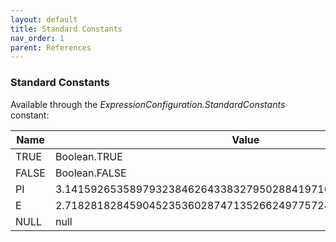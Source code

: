 ```yaml
---
layout: default
title: Standard Constants
nav_order: 1
parent: References
---
```


### Standard Constants

Available through the _ExpressionConfiguration.StandardConstants_ constant:

| Name  | Value                                                         |
|-------|---------------------------------------------------------------|
| TRUE  | Boolean.TRUE                                                  |
| FALSE | Boolean.FALSE                                                 |
| PI    | 3.14159265358979323846264338327950288419716939937510582097... |
| E     | 2.71828182845904523536028747135266249775724709369995957496... |
| NULL  | null                                                          |


